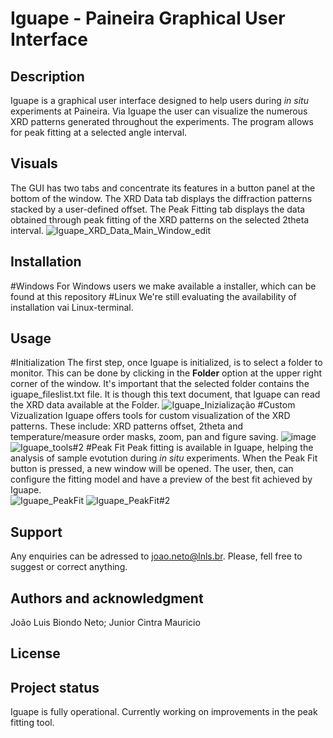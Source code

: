 # Iguape - Paineira Graphical User Interface


## Description
Iguape is a graphical user interface designed to help users during *in situ* experiments at Paineira. Via Iguape the user can visualize the numerous XRD patterns generated throughout the experiments. The program allows for peak fitting at a selected angle interval.  

## Visuals
The GUI has two tabs and concentrate its features in a button panel at the bottom of the window. The XRD Data tab displays the diffraction patterns stacked by a user-defined offset. The Peak Fitting tab displays the data obtained through peak fitting of the XRD patterns on the selected 2theta interval.
![Iguape_XRD_Data_Main_Window_edit](https://github.com/user-attachments/assets/fce0ca77-f7bc-483e-9641-448fa115f84d)
## Installation
#Windows
For Windows users we make available a installer, which can be found at this repository
#Linux
We're still evaluating the availability of installation vai Linux-terminal.
## Usage
#Initialization
The first step, once Iguape is initialized, is to select a folder to monitor. This can be done by clicking in the **Folder** option at the upper right corner of the window. It's important that the selected folder contains the iguape_fileslist.txt file. It is though this text document, that Iguape can read the XRD data available at the Folder. 
![Iguape_Inizialização](https://github.com/user-attachments/assets/1fd02452-9f51-4bdf-a837-3d8eeca26618)
#Custom Vizualization
Iguape offers tools for custom visualization of the XRD patterns. These include: XRD patterns offset, 2theta and temperature/measure order masks, zoom, pan and figure saving.
![image](https://github.com/user-attachments/assets/edf73403-a4f0-469e-9150-4043866b2828)
![Iguape_tools#2](https://github.com/user-attachments/assets/d1c4cdb5-5b46-4c8d-966c-5cd69ea62c01)
#Peak Fit
Peak fitting is available in Iguape, helping the analysis of sample evotution during _in situ_ experiments. When the Peak Fit button is pressed, a new window will be opened. The user, then, can configure the fitting model and have a preview of the best fit achieved by Iguape.  
![Iguape_PeakFit](https://github.com/user-attachments/assets/7470aadb-4439-4da7-8a26-c870bc747b93)
![Iguape_PeakFit#2](https://github.com/user-attachments/assets/97165393-08d8-4d95-b295-6b32726a79a8)

## Support
Any enquiries can be adressed to joao.neto@lnls.br. Please, fell free to suggest or correct anything.

## Authors and acknowledgment
João Luis Biondo Neto;
Junior Cintra Mauricio

## License


## Project status
Iguape is fully operational. Currently working on improvements in the peak fitting tool. 
